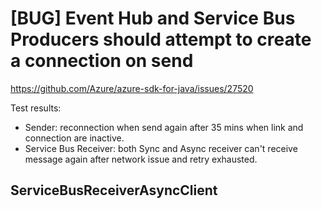 # [BUG] Event Hub and Service Bus Producers should attempt to create a connection on send

https://github.com/Azure/azure-sdk-for-java/issues/27520

Test results:

- Sender: reconnection when send again after 35 mins when link and connection are inactive.
- Service Bus Receiver: both Sync and Async receiver can't receive message again after network issue and retry exhausted.
    

## ServiceBusReceiverAsyncClient 



